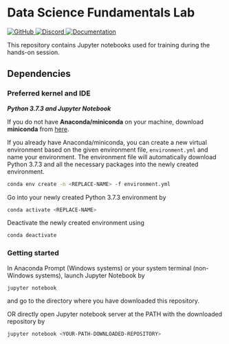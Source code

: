 # Data Science Fundamentals Lab

<p>
  <p align="left">
    <a href="https://github.com/CertifaiAI/machine-learning-fundamentals/blob/main/LICENSE">
        <img alt="GitHub" src="https://img.shields.io/github/license/CertifaiAI/machine-learning-fundamentals.svg">
    </a>
    <a href="https://discord.com/invite/WsBFgNP">
        <img alt="Discord" src="https://img.shields.io/discord/699181979316387842?color=informational">
    </a>
    <a href="https://classifai.ai">
        <img alt="Documentation" src="https://img.shields.io/website/http/certifai.ai.svg?color=orange">
    </a>
</p>

This repository contains Jupyter notebooks used for training during the hands-on session.

## Dependencies
### Preferred kernel and IDE
***Python 3.7.3 and Jupyter Notebook***

If you do not have **Anaconda/miniconda** on your machine, download **miniconda** from [here](https://docs.conda.io/en/latest/miniconda.html).

If you already have Anaconda/miniconda, you can create a new virtual environment based on the given environment file, `environment.yml` and name your environment. The environment file will automatically download Python 3.7.3 and all the necessary packages into the newly created environment. 
```sh
conda env create -n <REPLACE-NAME> -f environment.yml
```

Go into your newly created Python 3.7.3 environment by
```sh
conda activate <REPLACE-NAME>
```

Deactivate the newly created environment using 
```sh
conda deactivate
```

### Getting started
In Anaconda Prompt (Windows systems) or your system terminal (non-Windows systems), launch Jupyter Notebook by 
```sh
jupyter notebook
```

and go to the directory where you have downloaded this repository.


OR directly open Jupyter notebook server at the PATH with the downloaded repository by 
```sh
jupyter notebook <YOUR-PATH-DOWNLOADED-REPOSITORY>
```
